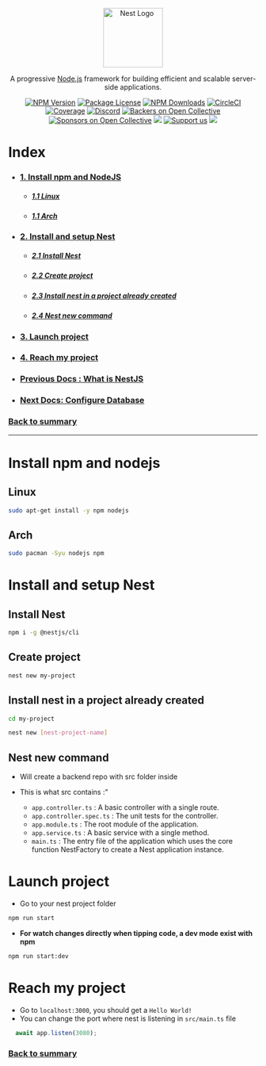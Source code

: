 <p align="center">
  <a href="http://nestjs.com/" target="blank"><img src="https://nestjs.com/img/logo-small.svg" width="120" alt="Nest Logo" /></a>
</p>

[circleci-image]: https://img.shields.io/circleci/build/github/nestjs/nest/master?token=abc123def456
[circleci-url]: https://circleci.com/gh/nestjs/nest

  <p align="center">A progressive <a href="http://nodejs.org" target="_blank">Node.js</a> framework for building efficient and scalable server-side applications.</p>
    <p align="center">
<a href="https://www.npmjs.com/~nestjscore" target="_blank"><img src="https://img.shields.io/npm/v/@nestjs/core.svg" alt="NPM Version" /></a>
<a href="https://www.npmjs.com/~nestjscore" target="_blank"><img src="https://img.shields.io/npm/l/@nestjs/core.svg" alt="Package License" /></a>
<a href="https://www.npmjs.com/~nestjscore" target="_blank"><img src="https://img.shields.io/npm/dm/@nestjs/common.svg" alt="NPM Downloads" /></a>
<a href="https://circleci.com/gh/nestjs/nest" target="_blank"><img src="https://img.shields.io/circleci/build/github/nestjs/nest/master" alt="CircleCI" /></a>
<a href="https://coveralls.io/github/nestjs/nest?branch=master" target="_blank"><img src="https://coveralls.io/repos/github/nestjs/nest/badge.svg?branch=master#9" alt="Coverage" /></a>
<a href="https://discord.gg/G7Qnnhy" target="_blank"><img src="https://img.shields.io/badge/discord-online-brightgreen.svg" alt="Discord"/></a>
<a href="https://opencollective.com/nest#backer" target="_blank"><img src="https://opencollective.com/nest/backers/badge.svg" alt="Backers on Open Collective" /></a>
<a href="https://opencollective.com/nest#sponsor" target="_blank"><img src="https://opencollective.com/nest/sponsors/badge.svg" alt="Sponsors on Open Collective" /></a>
  <a href="https://paypal.me/kamilmysliwiec" target="_blank"><img src="https://img.shields.io/badge/Donate-PayPal-ff3f59.svg"/></a>
    <a href="https://opencollective.com/nest#sponsor"  target="_blank"><img src="https://img.shields.io/badge/Support%20us-Open%20Collective-41B883.svg" alt="Support us"></a>
  <a href="https://twitter.com/nestframework" target="_blank"><img src="https://img.shields.io/twitter/follow/nestframework.svg?style=social&label=Follow"></a>
</p>

# Index
- ### [1. Install npm and NodeJS](#install-npm-and-nodejs)
  - ##### [1.1 Linux](#linux)
  - ##### [1.1 Arch](#arch)
- ### [2. Install and setup Nest](#install-and-setup-nest)
  - ##### [2.1 Install Nest](#install-nest)
  - ##### [2.2 Create project](#create-project)
  - ##### [2.3 Install nest in a project already created](#install-nest-in-a-project-already-created)
  - ##### [2.4 Nest new command](#nest-new-command)
- ### [3. Launch project](#launch-project)
- ### [4. Reach my project](#reach-my-project)
- ### [Previous Docs : What is NestJS](0-what-is-nestjs.md)
- ### [Next Docs: Configure Database](2-configure-database.md)
### [Back to summary](../Summary.md)

***
# Install npm and nodejs
## Linux
~~~bash
sudo apt-get install -y npm nodejs
~~~

## Arch
~~~bash
sudo pacman -Syu nodejs npm
~~~

# Install and setup Nest
## Install Nest
~~~bash
npm i -g @nestjs/cli
~~~

## Create project
~~~bash
nest new my-project
~~~

## Install nest in a project already created
~~~bash
cd my-project

nest new [nest-project-name]
~~~

## Nest new command
- Will create a backend repo with src folder inside

- This is what src contains :"
    - `app.controller.ts` : A basic controller with a single route.
    - `app.controller.spec.ts` :     The unit tests for the controller.
    - `app.module.ts` :    The root module of the application.
    - `app.service.ts` : A basic service with a single method.
    - `main.ts` : The entry file of the application which uses the core function NestFactory to create a Nest application instance.

# Launch project
- Go to your nest project folder

~~~bash
npm run start
~~~

- **For watch changes directly when tipping code, a dev mode exist with npm**

~~~bash
npm run start:dev
~~~

# Reach my project
- Go to `localhost:3000`, you should get a `Hello World!`
- You can change the port where nest is listening in `src/main.ts` file
~~~typescript
  await app.listen(3080);
~~~

### [Back to summary](../Summary.md)